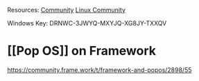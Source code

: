 Resources:
[Community](https://community.frame.work/)
[Linux Community](https://community.frame.work/c/diy-edition/linux/91 )


Windows Key: DRNWC-3JWYQ-MXYJQ-XG8JY-TXXQV

# [[Pop OS]] on Framework
https://community.frame.work/t/framework-and-popos/2898/55
